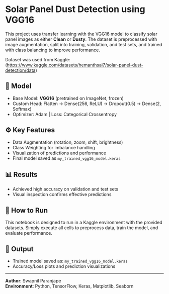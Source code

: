 # Solar Panel Dust Detection using VGG16

This project uses transfer learning with the VGG16 model to classify solar panel images as either **Clean** or **Dusty**. The dataset is preprocessed with image augmentation, split into training, validation, and test sets, and trained with class balancing to improve performance.

Dataset was used from Kaggle:
(https://www.kaggle.com/datasets/hemanthsai7/solar-panel-dust-detection/data)


## 🧠 Model
- Base Model: **VGG16** (pretrained on ImageNet, frozen)
- Custom Head: Flatten → Dense(256, ReLU) → Dropout(0.5) → Dense(2, Softmax)
- Optimizer: Adam | Loss: Categorical Crossentropy

## ⚙️ Key Features
- Data Augmentation (rotation, zoom, shift, brightness)
- Class Weighting for imbalance handling
- Visualization of predictions and performance
- Final model saved as `my_trained_vgg16_model.keras`

## 📊 Results
- Achieved high accuracy on validation and test sets
- Visual inspection confirms effective predictions

## 🏁 How to Run
This notebook is designed to run in a Kaggle environment with the provided datasets. Simply execute all cells to preprocess data, train the model, and evaluate performance.

## 📁 Output
- Trained model saved as: `my_trained_vgg16_model.keras`
- Accuracy/Loss plots and prediction visualizations

---

**Author**: Swapnil Paranjape  
**Environment**: Python, TensorFlow, Keras, Matplotlib, Seaborn


